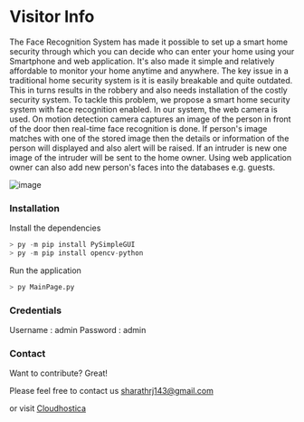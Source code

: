 # Visitor Info


 The Face Recognition System has made it possible to set up a smart home security through which you can decide who can enter your home using your Smartphone and web application. It's also made it simple and relatively affordable to monitor your home anytime and anywhere. The key issue in a traditional home security system is it is easily breakable and quite outdated. This in turns results in the robbery and also needs installation of the costly security system. To tackle this problem, we propose a smart home security system with face recognition enabled. In our system, the web camera is used. On motion detection camera captures an image of the person in front of the door then real-time face recognition is done. If person's image matches with one of the stored image then the details or information of the person will displayed and also alert will be raised. If an intruder is new one image of the intruder will be sent to the home owner. Using web application owner can also add new person's faces into the databases e.g. guests.
 
![image](https://user-images.githubusercontent.com/11161087/114664944-0bf13600-9d1a-11eb-9c7d-68df81a984ed.png)

### Installation

Install the dependencies

```python
> py -m pip install PySimpleGUI
> py -m pip install opencv-python
```

Run the application

```py
> py MainPage.py
```

### Credentials
Username : admin
Password : admin


### Contact

Want to contribute? Great!

Please feel free to contact us
 sharathrj143@gmail.com

or visit  [Cloudhostica](https://www.cloudhostica.com)
